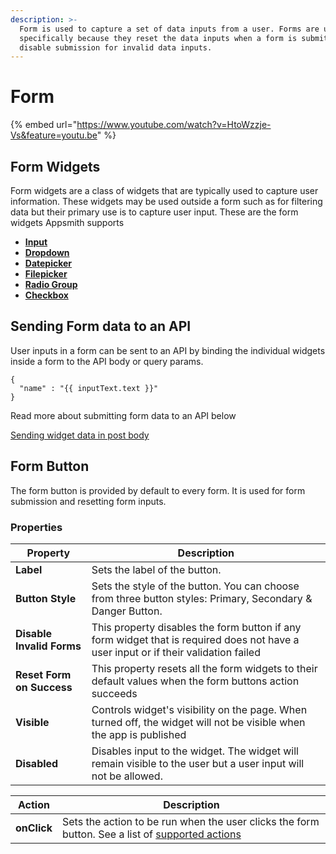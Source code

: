 ```yaml
---
description: >-
  Form is used to capture a set of data inputs from a user. Forms are used
  specifically because they reset the data inputs when a form is submitted and
  disable submission for invalid data inputs.
---
```


# Form

{% embed url="https://www.youtube.com/watch?v=HtoWzzje-Vs&feature=youtu.be" %}

## Form Widgets

Form widgets are a class of widgets that are typically used to capture user information. These widgets may be used outside a form such as for filtering data but their primary use is to capture user input. These are the form widgets Appsmith supports

* [**Input**](input.md)
* [**Dropdown**](broken-reference)
* [**Datepicker**](datepicker.md)
* [**Filepicker**](filepicker.md)
* ****[**Radio Group**](radio-group.md)****
* [**Checkbox**](checkbox.md)

## Sending Form data to an API

User inputs in a form can be sent to an API by binding the individual widgets inside a form to the API body or query params.

```
{
  "name" : "{{ inputText.text }}"
}
```

Read more about submitting form data to an API below

[Sending widget data in post body](../core-concepts/capturing-data-write/capture-form-data.md)

## Form Button

The form button is provided by default to every form. It is used for form submission and resetting form inputs.

### Properties

| Property                  | Description                                                                                                                         |
| ------------------------- | ----------------------------------------------------------------------------------------------------------------------------------- |
| **Label**                 | Sets the label of the button.                                                                                                       |
| **Button Style**          | Sets the style of the button. You can choose from three button styles: Primary, Secondary & Danger Button.                          |
| **Disable Invalid Forms** | This property disables the form button if any form widget that is required does not have a user input or if their validation failed |
| **Reset Form on Success** | This property resets all the form widgets to their default values when the form buttons action succeeds                             |
| **Visible**               | Controls widget's visibility on the page. When turned off, the widget will not be visible when the app is published                 |
| **Disabled**              | Disables input to the widget. The widget will remain visible to the user but a user input will not be allowed.                      |

| Action      | Description                                                                                                                                            |
| ----------- | ------------------------------------------------------------------------------------------------------------------------------------------------------ |
| **onClick** | Sets the action to be run when the user clicks the form button. See a list of [supported actions](../core-concepts/writing-code/appsmith-framework.md) |
